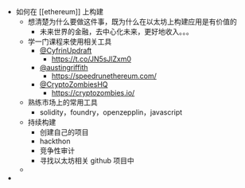 - 如何在 [[ethereum]] 上构建
	- 想清楚为什么要做这件事，既为什么在以太坊上构建应用是有价值的
		- 未来世界的金融，去中心化未来，更好地收入。。。
	- 学一门课程来使用相关工具
		- [@CyfrinUpdraft](https://x.com/CyfrinUpdraft)
			- https://t.co/JN5sJlZxm0
		- [@austingriffith](https://x.com/austingriffith)
			- https://speedrunethereum.com/
		- [@CryptoZombiesHQ](https://x.com/CryptoZombiesHQ)
			- https://cryptozombies.io/
	- 熟练市场上的常用工具
		- solidity，foundry，openzepplin，javascript
	- 持续构建
		- 创建自己的项目
		- hackthon
		- 竞争性审计
		- 寻找以太坊相关 github 项目中
	-
-